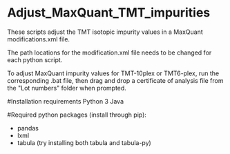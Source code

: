 # Adjust_MaxQuant_TMT_impurities
These scripts adjust the TMT isotopic impurity values in a MaxQuant modifications.xml file.

The path locations for the modification.xml file needs to be changed for each python script.

To adjust MaxQuant impurity values for TMT-10plex or TMT6-plex, run the corresponding .bat file, then drag and drop a certificate of analysis file from the "Lot numbers" folder when prompted.

#Installation requirements
Python 3
Java


#Required python packages (install through pip):
*  pandas
*  lxml
*  tabula (try installing both tabula and tabula-py)

